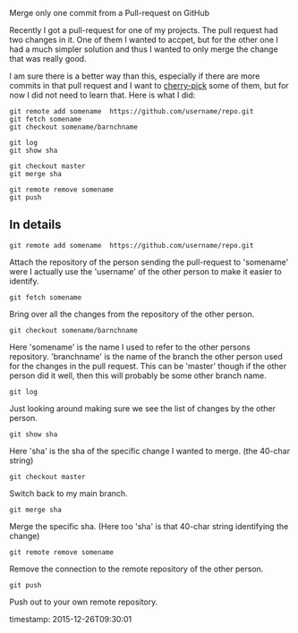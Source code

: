 Merge only one commit from a Pull-request on GitHub


Recently I got a pull-request for one of my projects. The pull request had two changes in it. One of them I wanted to accpet,
but for the other one I had a much simpler solution and thus I wanted to only merge the change that was really good.


I am sure there is a better way than this, especially if there are more commits in that pull request and I
want to [cherry-pick](https://git-scm.com/docs/git-cherry-pick) some of them, but for now I did
not need to learn that. Here is what I did:

```
git remote add somename  https://github.com/username/repo.git
git fetch somename
git checkout somename/barnchname

git log
git show sha

git checkout master
git merge sha

git remote remove somename
git push
```

## In details

```
git remote add somename  https://github.com/username/repo.git
```

Attach the repository of the person sending the pull-request to 'somename' were I actually use the 'username' of the other
person to make it easier to identify.

```
git fetch somename
```

Bring over all the changes from the repository of the other person.

```
git checkout somename/barnchname
```

Here 'somename' is the name I used to refer to the other persons repository.
'branchname' is the name of the branch the other person used for the changes in the pull request. This
can be 'master' though if the other person did it well, then this will probably be some other branch name.

```
git log
```

Just looking around making sure we see the list of changes by the other person.

```
git show sha
```

Here 'sha' is the sha of the specific change I wanted to merge. (the 40-char string)

```
git checkout master
```

Switch back to my main branch.

```
git merge sha
```

Merge the specific sha. (Here too 'sha' is that 40-char string identifying the change)

```
git remote remove somename
```

Remove the connection to the remote repository of the other person.

```
git push
```

Push out to your own remote repository.



timestamp: 2015-12-26T09:30:01

